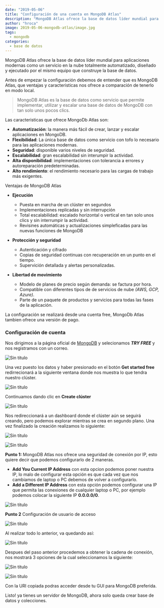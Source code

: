 ```yaml
---
date: "2019-05-06"
title: "Configuración de una cuenta en MongoDB Atlas"
description: "MongoDB Atlas ofrece la base de datos líder mundial para aplicaciones modernas como un servicio en la nube totalmente automatizado, diseñado y ejecutado por el mismo equipo que construye la base de datos."
author: "hroca"
image: 2019-05-06-mongodb-atlas/image.jpg
tags:
  - mongodb
categories:
  - base de datos
---
```


MongoDB Atlas ofrece la base de datos líder mundial para aplicaciones modernas como un servicio en la nube totalmente automatizado, diseñado y ejecutado por el mismo equipo que construye la base de datos.

Antes de empezar la configuración debemos de entender que es MongoDB Atlas, que ventajas y caracteristicas nos ofrece a comparación de tenerlo en modo local.

> MongoDB Atlas es la base de datos como servicio que permite implementar, utilizar y escalar una base de datos de MongoDB con tan solo unos pocos clics.

Las caracteristicas que ofrece MongoDb Atlas son:

- **Automatización**: la manera más fácil de crear, lanzar y escalar aplicaciones en MongoDB.
- **Flexibilidad**: La única base de datos como servicio con tofo lo necesario para las aplicaciones modernas.
- **Seguridad**: disponible varios niveles de seguridad.
- **Escalabilidad**: gran escalabilidad sin interumpir la actividad.
- **Alta disponibilidad**: implementaciones con tolerancia a errores y autoreparación predeterminadas.
- **Alto rendimiento**: el rendimiento necesario para las cargas de trabajo más exigentes.

Ventajas de MongoDB Atlas

- **Ejecución**
  - Puesta en marcha de un clúster en segundos
  - Implementaciones replicadas y sin interrupción
  - Total escalabilidad: escalado horizontal o vertical en tan solo unos clics y sin interrumpir la actividad.
  - Revisines automáticas y actualizaciones simpleficadas para las nuevas funciones de MongoDB

- **Protección y seguridad**
  - Autenticación y cifrado
  - Copias de seguridad continuas con recuperación en un punto en el tiempo.
  - Supervición detallada y alertas personalizadas.

- **Libertad de movimiento**
  - Modelo de planes de precio según demanda: se factura por hora.
  - Compatible con diferentes tipos de de servicios de nube *(AWS, GCP, Azure)*.
  - Parte de un paquete de productos y servicios para todas las fases de la aplicación.

La configuración se realizará desde una cuenta free, MongoDb Atlas tambien ofrece una versión de pago. 

### Configuración de cuenta

Nos dirigimos a la página oficial de [MongoDB](https://www.mongodb.com/) y selecionamos ***TRY FREE*** y nos registramos con un correo.

![Sin titulo](/images/2019-05-06-mongodb-atlas/paso1.jpg)

Una vez puesto los datos y haber presionado en el botón **Get started free** redirrecionará a la siguiente ventana donde nos muestra lo que tendra nuestro clúster. 

![Sin titulo](/images/2019-05-06-mongodb-atlas/paso2.jpg)

Continuamos dando clic en **Create clúster**

![Sin titulo](/images/2019-05-06-mongodb-atlas/paso3.jpg)

Nos redireccionará a un dashboard donde el clúster aún se seguirá creando, pero podemos explorar mientras se crea en segundo plano. Una vez finalizado la creación realizamos lo siguiente:

![Sin titulo](/images/2019-05-06-mongodb-atlas/paso4.jpg)

![Sin titulo](/images/2019-05-06-mongodb-atlas/paso5.jpg)

**Punto 1:** MongoDB Atlas nos ofrece una seguridad de conexión por IP, esto quiere decir que podemos configurarlo de 2 maneras.

  - **Add You Current IP Address** con esta opcion podemos poner nuestra IP, lo malo de configurar esta opción es que cada vez que nos cambiamos de laptop o PC debemos de volver a configurarlo.
  - **Add a Different IP Address** con esta opción podemos configurar una IP que permita las conexiones de cualquier laptop o PC, por ejemplo podemos colocar la siguiente IP **0.0.0.0/0**.

![Sin titulo](/images/2019-05-06-mongodb-atlas/paso6.jpg)

**Punto 2** Configuración de usuario de acceso

![Sin titulo](/images/2019-05-06-mongodb-atlas/paso7.jpg)

Al realizar todo lo anterior, va quedando así:

![Sin titulo](/images/2019-05-06-mongodb-atlas/paso8.jpg)

Despues del paso anterior procedemos a obtener la cadena de conexión, nos mostrará 3 opciones de la cual seleccionamos la siguiente:

![Sin titulo](/images/2019-05-06-mongodb-atlas/paso9.jpg)

![Sin titulo](/images/2019-05-06-mongodb-atlas/paso10.jpg)

Con la URI copiada podras acceder desde tu GUI para MongoDB preferida.

Listo! ya tienes un servidor de MongoDB, ahora solo queda crear base de datos y colecciones.